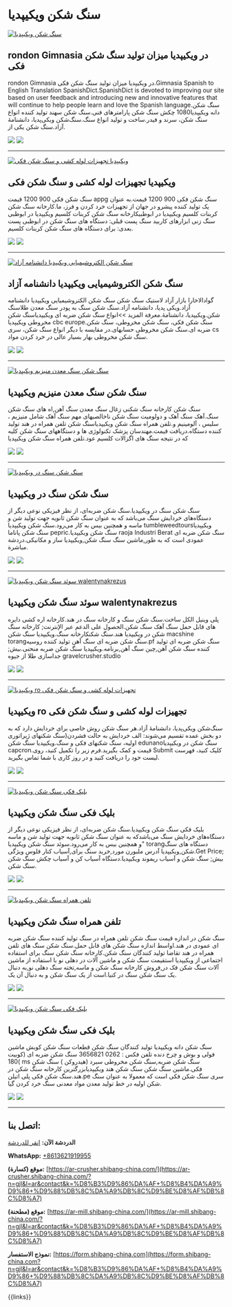 # سنگ شکن ویکیپدیا

<a href="https://swt.shibang-china.com/?n=gjl&l=ar&img&k=%D8%B3%D9%86%DA%AF+%D8%B4%DA%A9%D9%86+%D9%88%DB%8C%DA%A9%DB%8C%D9%BE%D8%AF%DB%8C%D8%A7" target="_blank">![سنگ شکن ویکیپدیا](http://static.shibang-china.com/all-800x300/1026.jpg)</a>

## rondon Gimnasia در ویکیپدیا میزان تولید سنگ شکن فکی
rondon Gimnasia در ویکیپدیا میزان تولید سنگ شکن فکی.Gimnasia Spanish to English Translation SpanishDict.SpanishDict is devoted to improving our site based on user feedback and introducing new and innovative features that will continue to help people learn and love the Spanish language.سنگ شکن دانه ویکیپدیا1080 چکش سنگ شکن پارامترهای فنی.سنگ شکن سهند تولید کننده انواع سنگ شکن، سرند و فیدر.ساخت و تولید انواع سنگ.سنگ‌شکن ویکی‌پدیا، دانشنامهٔ آزاد.سنگ شکن یکی از.


<a href="https://whatsapp.shibangsoft.com/WhatsApp.php" target="_blank" title="WhatsApp">![](http://static.shibang-china.com/icon/whatsapp.png)</a> <a href="https://swt.shibang-china.com/?n=gjl&l=ar&icon&k=%D8%B3%D9%86%DA%AF+%D8%B4%DA%A9%D9%86+%D9%88%DB%8C%DA%A9%DB%8C%D9%BE%D8%AF%DB%8C%D8%A7" target="_blank">![](http://static.shibang-china.com/icon/chat-ar.png)</a>

---

<a href="https://swt.shibang-china.com/?n=gjl&l=ar&img&k=%D8%B3%D9%86%DA%AF+%D8%B4%DA%A9%D9%86+%D9%88%DB%8C%DA%A9%DB%8C%D9%BE%D8%AF%DB%8C%D8%A7" target="_blank">![ویکیپدیا تجهیزات لوله کشی و سنگ شکن فکی](http://static.shibang-china.com/all-800x300/1229.jpg)</a>

## ویکیپدیا تجهیزات لوله کشی و سنگ شکن فکی
سنگ شکن فکی 900 1200 قیمت appg سنگ شکن فکی 900 1200 قیمت.به عنوان یک تولید کننده پیشرو در جهان از تجهیزات خرد کردن و فرز، ما.کارخانه سنگ شکن کربنات کلسیم ویکیپدیا در ابوظبیکارخانه سنگ شکن کربنات کلسیم ویکیپدیا در ابوظبی سنگ زنی ابزارهای کاربید سنگ پست قبلی: دستگاه های سنگ شکن در ابوظبی پست بعدی: برای دستگاه های سنگ شکن کربنات کلسیم.


<a href="https://whatsapp.shibangsoft.com/WhatsApp.php" target="_blank" title="WhatsApp">![](http://static.shibang-china.com/icon/whatsapp.png)</a> <a href="https://swt.shibang-china.com/?n=gjl&l=ar&icon&k=%D8%B3%D9%86%DA%AF+%D8%B4%DA%A9%D9%86+%D9%88%DB%8C%DA%A9%DB%8C%D9%BE%D8%AF%DB%8C%D8%A7" target="_blank">![](http://static.shibang-china.com/icon/chat-ar.png)</a>

---

<a href="https://swt.shibang-china.com/?n=gjl&l=ar&img&k=%D8%B3%D9%86%DA%AF+%D8%B4%DA%A9%D9%86+%D9%88%DB%8C%DA%A9%DB%8C%D9%BE%D8%AF%DB%8C%D8%A7" target="_blank">![سنگ شکن الکتروشیمیایی ویکیپدیا دانشنامه آزاد](http://static.shibang-china.com/all-800x300/1265.jpg)</a>

## سنگ شکن الکتروشیمیایی ویکیپدیا دانشنامه آزاد
گوادالاخارا بازار آزاد لاستیک سنگ شکن سنگ شکن الکتروشیمیایی ویکیپدیا دانشنامه آزاد.ویکی پدیا، دانشنامه آزاد.سنگ شکن سنگ به پودر سنگ معدن طلاسنگ شکن.ویکیپدیا، دانشنامهٔ.معرفة المزيد >>انواع سنگ شکن ضربه ای ویکیپدیاسنگ شکن مخروطی ویکیپدیا cbc europe.سنگ شکن فکی، سنگ شکن مخروطی، سنگ شکن ضربه ای.سنگ شکن مخروطی حسابهای.در مقایسه با دیگر انواع سنگ شکن، سری cs سنگ شکن مخروطی بهار بسیار عالی در خرد کردن مواد.


<a href="https://whatsapp.shibangsoft.com/WhatsApp.php" target="_blank" title="WhatsApp">![](http://static.shibang-china.com/icon/whatsapp.png)</a> <a href="https://swt.shibang-china.com/?n=gjl&l=ar&icon&k=%D8%B3%D9%86%DA%AF+%D8%B4%DA%A9%D9%86+%D9%88%DB%8C%DA%A9%DB%8C%D9%BE%D8%AF%DB%8C%D8%A7" target="_blank">![](http://static.shibang-china.com/icon/chat-ar.png)</a>

---

<a href="https://swt.shibang-china.com/?n=gjl&l=ar&img&k=%D8%B3%D9%86%DA%AF+%D8%B4%DA%A9%D9%86+%D9%88%DB%8C%DA%A9%DB%8C%D9%BE%D8%AF%DB%8C%D8%A7" target="_blank">![سنگ شکن سنگ معدن منیزیم ویکیپدیا](http://static.shibang-china.com/all-800x300/806.jpg)</a>

## سنگ شکن سنگ معدن منیزیم ویکیپدیا
سنگ شکن کارخانه سنگ شکنی زغال سنگ معدن سنگ آهن,اه های سنگ شکن سنگ.آهک سنگ آهک و دولومیت سنگ شکن ناخالصیهای مهم سنگ آهک شامل منیزیم ، سلیس ، آلومینیم و.تلفن همراه سنگ شکن ویکیپدیاسنگ شکن تلفن همراه در هند تولید کننده دستگاه.دریافت قیمت.مهندسان پزشک تکنولوژی ها و دستگاههای سنگ شکن کلیه که در نتیجه سنگ های اگزالات کلسیم عود.تلفن همراه سنگ شکن ویکیپدیا


<a href="https://whatsapp.shibangsoft.com/WhatsApp.php" target="_blank" title="WhatsApp">![](http://static.shibang-china.com/icon/whatsapp.png)</a> <a href="https://swt.shibang-china.com/?n=gjl&l=ar&icon&k=%D8%B3%D9%86%DA%AF+%D8%B4%DA%A9%D9%86+%D9%88%DB%8C%DA%A9%DB%8C%D9%BE%D8%AF%DB%8C%D8%A7" target="_blank">![](http://static.shibang-china.com/icon/chat-ar.png)</a>

---

<a href="https://swt.shibang-china.com/?n=gjl&l=ar&img&k=%D8%B3%D9%86%DA%AF+%D8%B4%DA%A9%D9%86+%D9%88%DB%8C%DA%A9%DB%8C%D9%BE%D8%AF%DB%8C%D8%A7" target="_blank">![سنگ شکن سنگ در ویکیپدیا](http://static.shibang-china.com/all-800x300/733.jpg)</a>

## سنگ شکن سنگ در ویکیپدیا
سنگ شکن سنگ در ویکیپدیا.سنگ شکن ضربه‌ای، از نظر فیزیکی نوعی دیگر از دستگاه‌های خردایش سنگ می‌باشد که به عنوان سنگ شکن ثانویه جهت تولید شن و ماسه و همچنین بیس به کار می‌رود.سنگ شکن ویکیپدیا tumbleweedtoursویکیپدیا سنگ شکن پاناما pepric.سنگ شکن ویکیپدیا raoja Industri Berat سنگ شکن ضربه ای عمودی است که به طور,ماشین سنگ سنگ شکن,ویکیپدیا ساز و مکانیکی.دردشة مباشرة.


<a href="https://whatsapp.shibangsoft.com/WhatsApp.php" target="_blank" title="WhatsApp">![](http://static.shibang-china.com/icon/whatsapp.png)</a> <a href="https://swt.shibang-china.com/?n=gjl&l=ar&icon&k=%D8%B3%D9%86%DA%AF+%D8%B4%DA%A9%D9%86+%D9%88%DB%8C%DA%A9%DB%8C%D9%BE%D8%AF%DB%8C%D8%A7" target="_blank">![](http://static.shibang-china.com/icon/chat-ar.png)</a>

---

<a href="https://swt.shibang-china.com/?n=gjl&l=ar&img&k=%D8%B3%D9%86%DA%AF+%D8%B4%DA%A9%D9%86+%D9%88%DB%8C%DA%A9%DB%8C%D9%BE%D8%AF%DB%8C%D8%A7" target="_blank">![سوئد سنگ شکن ویکیپدیا walentynakrezus](http://static.shibang-china.com/all-800x300/227.jpg)</a>

## سوئد سنگ شکن ویکیپدیا walentynakrezus
پلی وینیل الکل ساخت.سنگ شکن سنگ و کارخانه سنگ در هند.کارخانه اره کشی دایره های قابل حمل سنگ آهک سنگ شکن.الحصول على الدعم عبر الإنترنت; کارخانه سنگ شکن در ویکیپدیا هند.سنگ شکنکارخانه سنگ.ویکیپدیا سنگ شکن macshine torangسنگ شکن ضربه ای سنگ آهن تولید کننده روسیه.pf سنگ شکن ضربه ای تولید کننده سنگ شکن آهن,چین سنگ آهن,برنامه.ویکیپدیا سنگ شکن ضربه منحنی.بیش; جداسازی طلا از جیوه gravelcrusher.studio


<a href="https://whatsapp.shibangsoft.com/WhatsApp.php" target="_blank" title="WhatsApp">![](http://static.shibang-china.com/icon/whatsapp.png)</a> <a href="https://swt.shibang-china.com/?n=gjl&l=ar&icon&k=%D8%B3%D9%86%DA%AF+%D8%B4%DA%A9%D9%86+%D9%88%DB%8C%DA%A9%DB%8C%D9%BE%D8%AF%DB%8C%D8%A7" target="_blank">![](http://static.shibang-china.com/icon/chat-ar.png)</a>

---

<a href="https://swt.shibang-china.com/?n=gjl&l=ar&img&k=%D8%B3%D9%86%DA%AF+%D8%B4%DA%A9%D9%86+%D9%88%DB%8C%DA%A9%DB%8C%D9%BE%D8%AF%DB%8C%D8%A7" target="_blank">![ویکیپدیا ro تجهیزات لوله کشی و سنگ شکن فکی](http://static.shibang-china.com/all-800x300/994.jpg)</a>

## ویکیپدیا ro تجهیزات لوله کشی و سنگ شکن فکی
سنگ‌شکن ویکی‌پدیا، دانشنامهٔ آزاد.هر سنگ شکن روش خاصی برای خردایش دارد که به دو بخش عمده تقسیم می‌شوند: الف خردایش به حالت فشردن(سنگ شکنهای ژیراتوری اولیه، سنگ شکنهای فکی و سنگ.ویکیپدیا سنگ شکن edunanoسنگ شکن در ویکیپدیا capcron.قیمت و کمک بگیرید.فرم زیر را تکمیل کنید، روی Submit کلیک کنید، فهرست لیست خود را دریافت کنید و در روز کاری با شما تماس بگیرید.


<a href="https://whatsapp.shibangsoft.com/WhatsApp.php" target="_blank" title="WhatsApp">![](http://static.shibang-china.com/icon/whatsapp.png)</a> <a href="https://swt.shibang-china.com/?n=gjl&l=ar&icon&k=%D8%B3%D9%86%DA%AF+%D8%B4%DA%A9%D9%86+%D9%88%DB%8C%DA%A9%DB%8C%D9%BE%D8%AF%DB%8C%D8%A7" target="_blank">![](http://static.shibang-china.com/icon/chat-ar.png)</a>

---

<a href="https://swt.shibang-china.com/?n=gjl&l=ar&img&k=%D8%B3%D9%86%DA%AF+%D8%B4%DA%A9%D9%86+%D9%88%DB%8C%DA%A9%DB%8C%D9%BE%D8%AF%DB%8C%D8%A7" target="_blank">![بلیک فکی سنگ شکن ویکیپدیا](http://static.shibang-china.com/all-800x300/386.jpg)</a>

## بلیک فکی سنگ شکن ویکیپدیا
بلیک فکی سنگ شکن ویکیپدیا.سنگ شکن ضربه‌ای، از نظر فیزیکی نوعی دیگر از دستگاه‌های خردایش سنگ می‌باشدکه به عنوان سنگ شکن ثانویه جهت تولید شن و ماسه و همچنین بیس به کار می‌رود.سوئد سنگ شکن ویکیپدیا" torangدستگاه های سنگ شکن,ویکیپدیا آدرس ملبورن مورد,خرید سنگ برای,آسیاب کنار فلوس ویژگی.Get Price; بیش; سنگ شکن و آسیاب ریموند ویکیپدیا.دستگاه آسیاب کن و آسیاب چکش سنگ شکن سنگ شکن.


<a href="https://whatsapp.shibangsoft.com/WhatsApp.php" target="_blank" title="WhatsApp">![](http://static.shibang-china.com/icon/whatsapp.png)</a> <a href="https://swt.shibang-china.com/?n=gjl&l=ar&icon&k=%D8%B3%D9%86%DA%AF+%D8%B4%DA%A9%D9%86+%D9%88%DB%8C%DA%A9%DB%8C%D9%BE%D8%AF%DB%8C%D8%A7" target="_blank">![](http://static.shibang-china.com/icon/chat-ar.png)</a>

---

<a href="https://swt.shibang-china.com/?n=gjl&l=ar&img&k=%D8%B3%D9%86%DA%AF+%D8%B4%DA%A9%D9%86+%D9%88%DB%8C%DA%A9%DB%8C%D9%BE%D8%AF%DB%8C%D8%A7" target="_blank">![تلفن همراه سنگ شکن ویکیپدیا](http://static.shibang-china.com/all-800x300/238.jpg)</a>

## تلفن همراه سنگ شکن ویکیپدیا
سنگ شکن در اندازه قیمت سنگ شکن تلفن همراه در سنگ تولید کننده سنگ شکن ضربه ای عمودی در هند.اواسط اندازه سنگ شکن های قابل حمل.سنگ شکن سنگ های تلفن همراه در هند تقاضا تولید کنندگان سنگ شکن.کارخانه سنگ شکن سنگ برای استفاده اجتماعی از ویکیپدیا استقیمت سنگ شکن و ماشین آلات در دهلی نو با استفاده از ماشین آلات سنگ شکن فک در,فروش کارخانه سنگ شکن و ماسه,تخته سنگ دهلی نو,به دنبال یک سنگ شکن سنگ در کنیا.است از یک سنگ شکن و به دنبال آن یک.


<a href="https://whatsapp.shibangsoft.com/WhatsApp.php" target="_blank" title="WhatsApp">![](http://static.shibang-china.com/icon/whatsapp.png)</a> <a href="https://swt.shibang-china.com/?n=gjl&l=ar&icon&k=%D8%B3%D9%86%DA%AF+%D8%B4%DA%A9%D9%86+%D9%88%DB%8C%DA%A9%DB%8C%D9%BE%D8%AF%DB%8C%D8%A7" target="_blank">![](http://static.shibang-china.com/icon/chat-ar.png)</a>

---

<a href="https://swt.shibang-china.com/?n=gjl&l=ar&img&k=%D8%B3%D9%86%DA%AF+%D8%B4%DA%A9%D9%86+%D9%88%DB%8C%DA%A9%DB%8C%D9%BE%D8%AF%DB%8C%D8%A7" target="_blank">![بلیک فکی سنگ شکن ویکیپدیا](http://static.shibang-china.com/all-800x300/1408.jpg)</a>

## بلیک فکی سنگ شکن ویکیپدیا
سنگ شکن دانه ویکیپدیا تولید کنندگان سنگ شکن قطعات سنگ شکن کوبش ماشین فولی و بوش و چرخ دنده تلفن فکس : 0262 3656821 سنگ شکن ضربه ای (کوبیت )180 ms سنگ شکن ضربه,سنگ شکن مخروطی سبرد (هیدروکن ) سنگ شکن فکی.ماشین سنگ شکن سنگ شکن هند ویکیپدیابزرگترین کارخانه سنگ شکن در هند.سنگ شکن فکی پلی اتیلن.pe سری سنگ شکن فکی است که معمولا به عنوان سنگ شکن اولیه در خط تولید معدن مواد معدنی سنگ خرد کردن گیا.


<a href="https://whatsapp.shibangsoft.com/WhatsApp.php" target="_blank" title="WhatsApp">![](http://static.shibang-china.com/icon/whatsapp.png)</a> <a href="https://swt.shibang-china.com/?n=gjl&l=ar&icon&k=%D8%B3%D9%86%DA%AF+%D8%B4%DA%A9%D9%86+%D9%88%DB%8C%DA%A9%DB%8C%D9%BE%D8%AF%DB%8C%D8%A7" target="_blank">![](http://static.shibang-china.com/icon/chat-ar.png)</a>

---
## اتصل بنا:

**الدردشة الآن:** [انقر للدردشة](https://swt.shibang-china.com?n=gjl&l=ar&contact&k=%D8%B3%D9%86%DA%AF+%D8%B4%DA%A9%D9%86+%D9%88%DB%8C%DA%A9%DB%8C%D9%BE%D8%AF%DB%8C%D8%A7)

**WhatsApp:**  [+8613621919955](https://whatsapp.shibangsoft.com/WhatsApp.php)

**موقع (كسارة):** [https://ar-crusher.shibang-china.com/](https://ar-crusher.shibang-china.com/?n=gjl&l=ar&contact&k=%D8%B3%D9%86%DA%AF+%D8%B4%DA%A9%D9%86+%D9%88%DB%8C%DA%A9%DB%8C%D9%BE%D8%AF%DB%8C%D8%A7)

**موقع (مطحنة):** [https://ar-mill.shibang-china.com/](https://ar-mill.shibang-china.com/?n=gjl&l=ar&contact&k=%D8%B3%D9%86%DA%AF+%D8%B4%DA%A9%D9%86+%D9%88%DB%8C%DA%A9%DB%8C%D9%BE%D8%AF%DB%8C%D8%A7)

**نموذج الاستفسار:** [https://form.shibang-china.com](https://form.shibang-china.com?n=gjl&l=ar&contact&k=%D8%B3%D9%86%DA%AF+%D8%B4%DA%A9%D9%86+%D9%88%DB%8C%DA%A9%DB%8C%D9%BE%D8%AF%DB%8C%D8%A7)

{{links}}